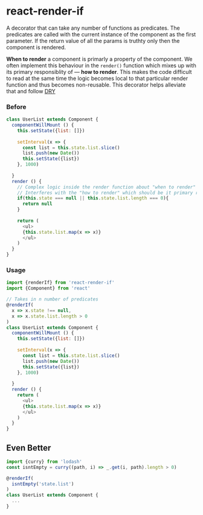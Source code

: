 # react-render-if

A decorator that can take any number of functions as predicates. The predicates are called with the current instance of the component as the first parameter. If the return value of all the params is truthty only then the component is rendered.

**When to render** a component is primarly a property of the component. We often implement this behaviour in the `render()` function which mixes up with its primary responsiblity of — **how to render**. This makes the code difficult to read at the same time the logic becomes local to that particular render function and thus becomes non-reusable.
This decorator helps alleviate that and follow [DRY](https://en.wikipedia.org/wiki/Don%27t_repeat_yourself)


### Before

```javascript
class UserList extends Component {
  componentWillMount () {
    this.setState({list: []})
    
    setInterval(x => {
      const list = this.state.list.slice()
      list.push(new Date())
      this.setState({list})
    }, 1000)
    
  }
  render () {
    // Complex logic inside the render function about "when to render" the component.
    // Interferes with the "how to render" which should be it primary responsibility.
    if(this.state === null || this.state.list.length === 0){
      return null
    }
  
    return (
      <ul>
      {this.state.list.map(x => x)}
      </ul>
    )
  }
}

```


### Usage

```javascript
import {renderIf} from 'react-render-if'
import {Component} from 'react'

// Takes in n number of predicates
@renderIf(  
  x => x.state !== null, 
  x => x.state.list.length > 0
)
class UserList extends Component {
  componentWillMount () {
    this.setState({list: []})
    
    setInterval(x => {
      const list = this.state.list.slice()
      list.push(new Date())
      this.setState({list})
    }, 1000)
    
  }
  render () {
    return (
      <ul>
      {this.state.list.map(x => x)}
      </ul>
    )
  }
}

```

## Even Better

```javascript
import {curry} from 'lodash'
const isntEmpty = curry((path, i) => _.get(i, path).length > 0)

@renderIf(
  isntEmpty('state.list')
)
class UserList extends Component {
  ...
}
```
